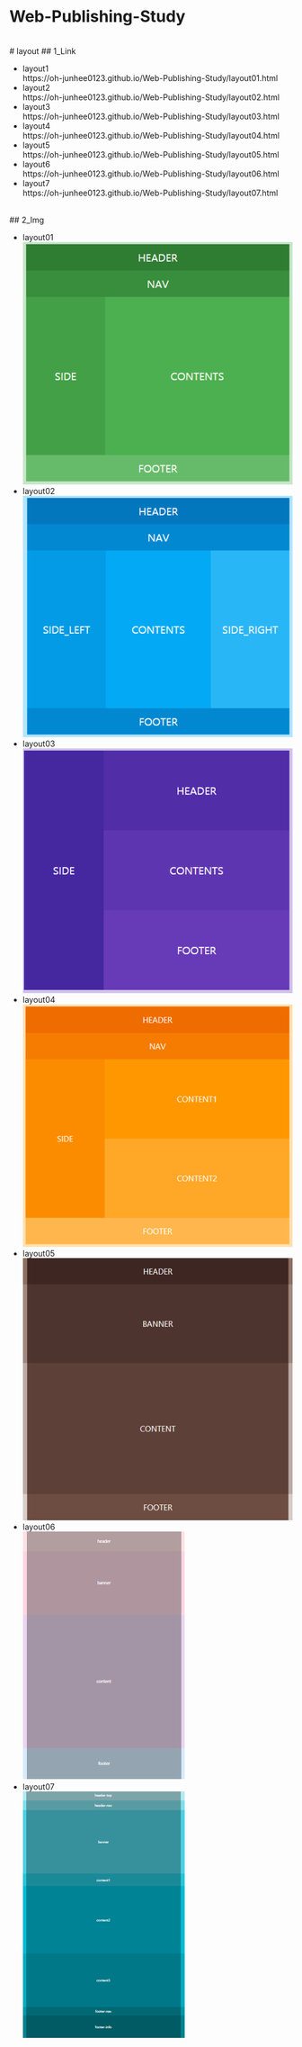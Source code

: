 # Web-Publishing-Study
<br>
# layout
## 1_Link
<ul>
  <li>layout1</li>
  https://oh-junhee0123.github.io/Web-Publishing-Study/layout01.html
  <li>layout2</li>
  https://oh-junhee0123.github.io/Web-Publishing-Study/layout02.html
  <li>layout3</li>
  https://oh-junhee0123.github.io/Web-Publishing-Study/layout03.html
  <li>layout4</li>
  https://oh-junhee0123.github.io/Web-Publishing-Study/layout04.html
  <li>layout5</li>
  https://oh-junhee0123.github.io/Web-Publishing-Study/layout05.html
  <li>layout6</li>
  https://oh-junhee0123.github.io/Web-Publishing-Study/layout06.html
  <li>layout7</li>
  https://oh-junhee0123.github.io/Web-Publishing-Study/layout07.html
</ul>
<br>
## 2_Img
<ul>
  <li>layout01</li>
  <img src="layout1.PNG">
  <li>layout02</li>
  <img src="layout2.PNG">
  <li>layout03</li>
  <img src="layout3.PNG">
  <li>layout04</li>
  <img src="layout4.PNG">
  <li>layout05</li>
  <img src="layout5.PNG">
  <li>layout06</li>
  <img src="layout6.PNG">
  <li>layout07</li>
  <img src="layout7.PNG">
</ul>
